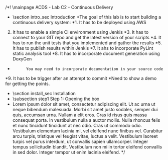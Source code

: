 /*! \mainpage ACDS - Lab C2 - Continuous Delivery
 * \section intro_sec Introduction
 *The goal of this lab is to start building a continuous delivery system:
 *1. It has to be deployed using AWS
 2. It has to enable a simple CI environment using Jenkis
 *3. It has to connect to your GIT repo and get the latest version of your scripts
 *4. It has to run the unit tests that you implemented and gather the results
 *5. It has to publish results within Jenkis
 *7. It ahs to incorporate PyLint static analysis tool
 *8. It has to incorporate document generation using DoxyGen
 *           You may need to incorporate documentation in your source code
 *9. It has to be trigger after an attempt to commit
 *Need to show a demo for getting the points.
 * \section install_sec Installation
 * \subsection step1 Step 1: Opening the box
 *  Lorem ipsum dolor sit amet, consectetur adipiscing elit. Ut ac urna ut neque bibendum malesuada. Morbi sit amet justo sodales, semper dui quis, accumsan urna. Nullam a elit eros. Cras id risus quis massa consequat porta. In vestibulum nulla a auctor mollis. Nulla rhoncus felis et nunc tincidunt tincidunt at nec odio. Cras ut commodo odio. Vestibulum elementum lacinia mi, vel eleifend nunc finibus vel. Curabitur arcu turpis, tristique vel feugiat vitae, luctus a velit. Vestibulum laoreet turpis vel purus interdum, ut convallis sapien ullamcorper. Integer tempus sollicitudin blandit. Vestibulum non mi in tortor eleifend convallis in sed dolor. Integer tempor ut enim lacinia eleifend. 
 */